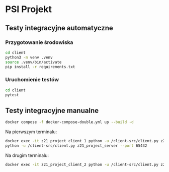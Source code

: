 # PSI Projekt

## Testy integracyjne automatyczne

### Przygotowanie środowiska

```bash
cd client
python3 -m venv .venv
source .venv/bin/activate
pip install -r requirements.txt
```

### Uruchomienie testów

```bash
cd client
pytest
```

## Testy integracyjne manualne

```bash
docker compose -f docker-compose-double.yml up --build -d
```

Na pierwszym terminalu:

```bash
docker exec -it z21_project_client_1 python -u /client-src/client.py z21_project_server --port 65432
python -u /client-src/client.py z21_project_server --port 65432
```

Na drugim terminalu:

```bash
docker exec -it z21_project_client_2 python -u /client-src/client.py z21_project_server --port 65432
```
